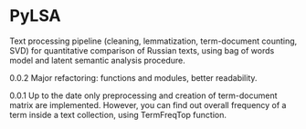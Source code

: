 PyLSA
=====

Text processing pipeline (cleaning, lemmatization, term-document counting, SVD) for quantitative comparison of Russian texts, using bag of words model and latent semantic analysis procedure.

0.0.2
Major refactoring: functions and modules, better readability.

0.0.1
Up to the date only preprocessing and creation of term-document matrix are implemented. However, you can find out overall frequency of a term inside a text collection, using TermFreqTop function.
